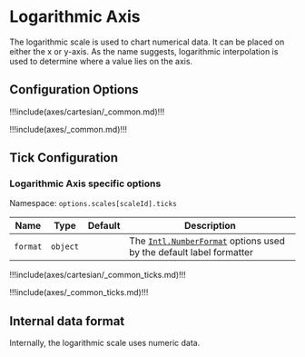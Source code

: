 # Logarithmic Axis

The logarithmic scale is used to chart numerical data. It can be placed on either the x or y-axis. As the name suggests, logarithmic interpolation is used to determine where a value lies on the axis.

## Configuration Options

!!!include(axes/cartesian/_common.md)!!!

!!!include(axes/_common.md)!!!

## Tick Configuration

### Logarithmic Axis specific options

Namespace: `options.scales[scaleId].ticks`

| Name | Type | Default | Description
| ---- | ---- | ------- | -----------
| `format` | `object` | | The [`Intl.NumberFormat`](https://developer.mozilla.org/en-US/docs/Web/JavaScript/Reference/Global_Objects/Intl/NumberFormat) options used by the default label formatter

!!!include(axes/cartesian/_common_ticks.md)!!!

!!!include(axes/_common_ticks.md)!!!

## Internal data format

Internally, the logarithmic scale uses numeric data.
